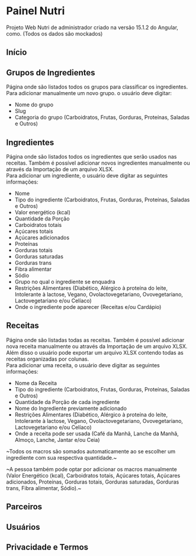 # Painel Nutri

Projeto Web Nutri de administrador criado na versão 15.1.2 do Angular, como. (Todos os dados são mockados)

## Início

## Grupos de Ingredientes

Página onde são listados todos os grupos para classificar os ingredientes.
Para adicionar manualmente um novo grupo. o usuário deve digitar:

- Nome do grupo
- Slug
- Categoria do grupo (Carboidratos, Frutas, Gorduras, Proteínas, Saladas e Outros)

## Ingredientes

Página onde são listados todos os ingredientes que serão usados nas receitas. Também é possível adicionar novos ingredientes manualmente ou através da Importação de um arquivo XLSX.<br />
Para adicionar um ingrediente, o usuário deve digitar as seguintes informações:

- Nome
- Tipo do ingrediente (Carboidratos, Frutas, Gorduras, Proteínas, Saladas e Outros)
- Valor energético (kcal)
- Quantidade da Porção
- Carboidratos totais
- Açúcares totais
- Açúcares adicionados
- Proteínas
- Gorduras totais
- Gorduras saturadas
- Gorduras trans
- Fibra alimentar
- Sódio
- Grupo no qual o ingrediente se enquadra
- Restrições Alimentares (Diabético, Alérgico à proteína do leite, Intolerante à lactose, Vegano, Ovolactovegetariano, Ovovegetariano, Lactovegetariano e/ou Celíaco)
- Onde o ingrediente pode aparecer (Receitas e/ou Cardápio)

## Receitas

Página onde são listadas todas as receitas. Também é possível adicionar nova receita manualmente ou através da Importação de um arquivo XLSX. Além disso o usuário pode exportar um arquivo XLSX contendo todas as receitas organizadas por colunas.<br />
Para adicionar uma receita, o usuário deve digitar as seguintes informações:

- Nome da Receita
- Tipo do ingrediente (Carboidratos, Frutas, Gorduras, Proteínas, Saladas e Outros)
- Quantidade da Porção de cada ingrediente
- Nome do Ingrediente previamente adicionado
- Restrições Alimentares (Diabético, Alérgico à proteína do leite, Intolerante à lactose, Vegano, Ovolactovegetariano, Ovovegetariano, Lactovegetariano e/ou Celíaco)
- Onde a receita pode ser usada (Café da Manhã, Lanche da Manhã, Almoço, Lanche, Jantar e/ou Ceia)

~Todos os macros são somados automaticamente ao se escolher um ingrediente com sua respectiva quantidade.~

~A pessoa também pode optar por adicionar os macros manualmente (Valor Energético (kcal), Carboidratos totais, Açúcares totais, Açúcares adicionados, Proteínas, Gorduras totais, Gorduras saturadas, Gorduras trans, Fibra alimentar, Sódio).~

## Parceiros

## Usuários

## Privacidade e Termos

<!-- To get more help on the Angular CLI use `ng help` or go check out the [Angular CLI Overview and Command Reference](https://angular.io/cli) page. -->
